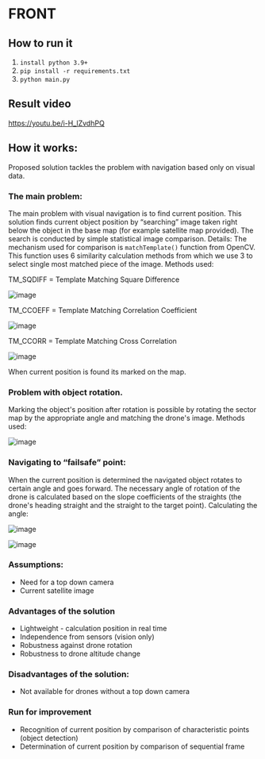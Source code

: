 # FRONT

## How to run it
1. `install python 3.9+`
2. `pip install -r requirements.txt`
3. `python main.py`

## Result video
https://youtu.be/i-H_lZvdhPQ

## How it works:

Proposed solution tackles the problem with navigation based only on visual data.

### The main problem:

The main problem with visual navigation is to find current position. This solution finds current object position by “searching” image taken right below the object in the base map (for example satellite map provided). The search is conducted by simple statistical image comparison. 
Details:
The mechanism used for comparison is `matchTemplate()` function from OpenCV. This function uses 6 similarity calculation methods from which we use 3 to select single most matched piece of the image.
Methods used:

TM_SQDIFF = Template Matching Square Difference

![image](https://user-images.githubusercontent.com/51478114/220901926-ca3a3b1a-0715-402e-9f02-ff05b0647cf6.png)

TM_CCOEFF = Template Matching Correlation Coefficient

![image](https://user-images.githubusercontent.com/51478114/220901991-cd5af896-c0d5-4b79-a7f5-59ce17d2daf0.png)

TM_CCORR = Template Matching Cross Correlation

![image](https://user-images.githubusercontent.com/51478114/220902024-d8675a07-fa76-4c2f-a3ed-c941295333ea.png)

When current position is found its marked on the map. 

### Problem with object rotation.

Marking the object's position after rotation is possible by rotating the sector map by the appropriate angle and matching the drone's image.
Methods used:

![image](https://user-images.githubusercontent.com/51478114/220902091-dcb70b5e-e827-410d-9d00-a65041d81be8.png)

### Navigating to “failsafe” point:
When the current position is determined the navigated object rotates to certain angle and  goes forward.
The necessary angle of rotation of the drone is calculated based on the slope coefficients of the straights (the drone's heading straight and the straight to the target point).
Calculating the angle:

![image](https://user-images.githubusercontent.com/51478114/220902149-9666f502-e530-4746-a0be-f9a64b313495.png)

![image](https://user-images.githubusercontent.com/51478114/220902158-071a03b0-37cf-4aea-9d50-6a04bb2c1fd7.png)

### Assumptions:
- Need for a top down camera
- Current satellite image

### Advantages of the solution
- Lightweight - calculation position in real time
- Independence from sensors (vision only)
- Robustness against drone rotation
- Robustness to drone altitude change

### Disadvantages of the solution:
- Not available for drones without a top down camera

### Run for improvement 
- Recognition of current position by comparison of characteristic points (object detection)
- Determination of current position by comparison of sequential frame
